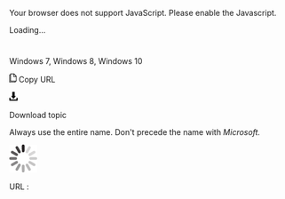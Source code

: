 Your browser does not support JavaScript. Please enable the Javascript.

Loading...

# 

Windows 7, Windows 8, Windows 10

![Copy URL](windows-7-windows-8-windows-10_files/Copy.png)
Copy URL

![Download](windows-7-windows-8-windows-10_files/Download.png)

Download topic

Always use the entire name. Don't precede the name with *Microsoft.*

![In progress](windows-7-windows-8-windows-10_files/activity-large.gif)

URL :
